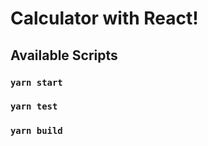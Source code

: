 # Calculator with React!

## Available Scripts

### `yarn start`

### `yarn test`

### `yarn build`

